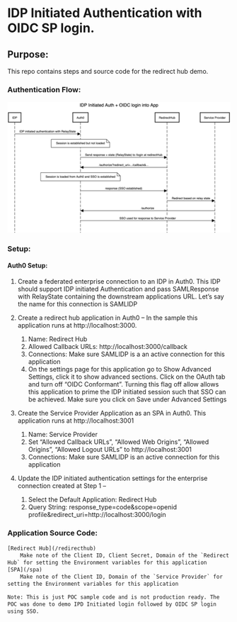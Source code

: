# IDP Initiated Authentication with OIDC SP login. 

## Purpose:
This repo contains steps and source code for the redirect hub demo.

### Authentication Flow:
 ![IDP Initiated flow](/IDP-Auth-authorize-SequenceDiagram.jpg) 

### Setup:

#### Auth0 Setup:

1. Create a federated enterprise connection to an IDP in Auth0. This IDP should support IDP initiated Authentication and pass SAMLResponse with RelayState containing the downstream applications URL. Let’s say the name for this connection is SAMLIDP

2. Create a redirect hub application in Auth0 – In the sample this application runs at http://localhost:3000. 
    1. Name: Redirect Hub
    2. Allowed Callback URLs: http://localhost:3000/callback
    3. Connections: Make sure SAMLIDP is a an active connection for this application
    4.	On the settings page for this application go to Show Advanced Settings, click it to show advanced sections. Click on the OAuth tab and turn off “OIDC Conformant”. Turning this flag off allow allows this application to prime the IDP initiated session such that SSO can be achieved. Make sure you click on Save under Advanced Settings

3.	Create the Service Provider Application as an SPA in Auth0. This application runs at http://localhost:3001
    1.	Name: Service Provider
    2.	Set “Allowed Callback URLs”, “Allowed Web Origins”, “Allowed Origins”, “Allowed Logout URLs” to http://localhost:3001 
    3.	Connections: Make sure SAMLIDP is an active connection for this application

4.	Update the IDP initiated authentication settings for the enterprise connection created at Step 1 – 
    1.	Select the Default Application: Redirect Hub
    2.	Query String: response_type=code&scope=openid profile&redirect_uri=http://localhost:3000/login


### Application Source Code:
	[Redirect Hub](/redirecthub)
        Make note of the Client ID, Client Secret, Domain of the `Redirect Hub` for setting the Environment variables for this application      
	[SPA](/spa)
        Make note of the Client ID, Domain of the `Service Provider` for setting the Environment variables for this application

```
Note: This is just POC sample code and is not production ready. The POC was done to demo IPD Initiated login followed by OIDC SP login using SSO.
```
 

